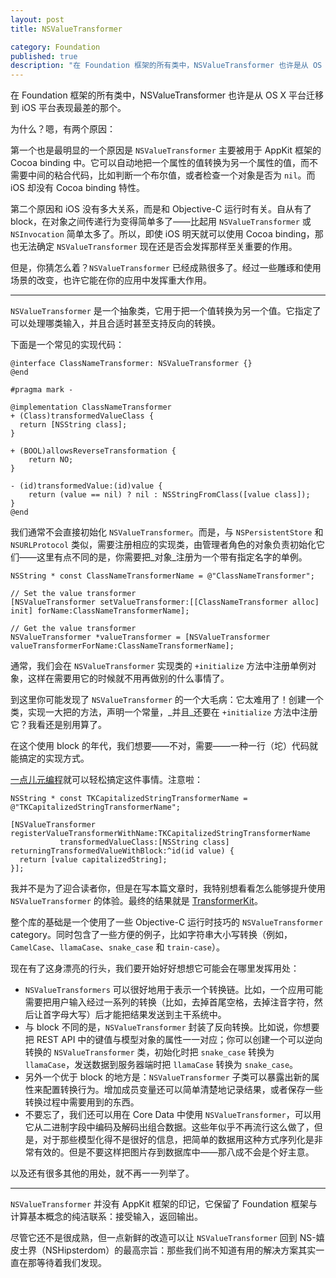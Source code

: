 ```yaml
---
layout: post
title: NSValueTransformer

category: Foundation
published: true
description: "在 Foundation 框架的所有类中，NSValueTransformer 也许是从 OS X 平台迁移到 iOS 平台表现最差的那个。但是，经过一些雕琢和使用场景的改变，也许它能在你的应用中发挥重大作用。"
---
```


在 Foundation 框架的所有类中，NSValueTransformer 也许是从 OS X 平台迁移到 iOS 平台表现最差的那个。

为什么？嗯，有两个原因：

第一个也是最明显的一个原因是 `NSValueTransformer` 主要被用于 AppKit 框架的 Cocoa binding 中。它可以自动地把一个属性的值转换为另一个属性的值，而不需要中间的粘合代码，比如判断一个布尔值，或者检查一个对象是否为 `nil`。而 iOS 却没有 Cocoa binding 特性。

第二个原因和 iOS 没有多大关系，而是和 Objective-C 运行时有关。自从有了 block，在对象之间传递行为变得简单多了——比起用 `NSValueTransformer` 或 `NSInvocation` 简单太多了。所以，即使 iOS 明天就可以使用 Cocoa binding，那也无法确定 `NSValueTransformer` 现在还是否会发挥那样至关重要的作用。

但是，你猜怎么着？`NSValueTransformer` 已经成熟很多了。经过一些雕琢和使用场景的改变，也许它能在你的应用中发挥重大作用。

---

`NSValueTransformer` 是一个抽象类，它用于把一个值转换为另一个值。它指定了可以处理哪类输入，并且合适时甚至支持反向的转换。

下面是一个常见的实现代码：

~~~{objective-c}
@interface ClassNameTransformer: NSValueTransformer {}
@end

#pragma mark -

@implementation ClassNameTransformer
+ (Class)transformedValueClass {
  return [NSString class];
}

+ (BOOL)allowsReverseTransformation {
    return NO;
}

- (id)transformedValue:(id)value {
    return (value == nil) ? nil : NSStringFromClass([value class]);
}
@end
~~~

我们通常不会直接初始化 `NSValueTransformer`。而是，与 `NSPersistentStore` 和 `NSURLProtocol` 类似，需要注册相应的实现类，由管理者角色的对象负责初始化它们——这里有点不同的是，你需要把_对象_注册为一个带有指定名字的单例。

~~~{objective-c}
NSString * const ClassNameTransformerName = @"ClassNameTransformer";

// Set the value transformer
[NSValueTransformer setValueTransformer:[[ClassNameTransformer alloc] init] forName:ClassNameTransformerName];

// Get the value transformer
NSValueTransformer *valueTransformer = [NSValueTransformer valueTransformerForName:ClassNameTransformerName];
~~~

通常，我们会在 `NSValueTransformer` 实现类的 `+initialize` 方法中注册单例对象，这样在需要用它的时候就不用再做别的什么事情了。

到这里你可能发现了 `NSValueTransformer` 的一个大毛病：它太难用了！创建一个类，实现一大把的方法，声明一个常量，_并且_还要在 `+initialize` 方法中注册它？我看还是别用算了。

在这个使用 block 的年代，我们想要——不对，需要——一种一行（坨）代码就能搞定的实现方式。

[一点儿元编程](https://github.com/mattt/TransformerKit/blob/master/TransformerKit/NSValueTransformer%2BTransformerKit.m#L36)就可以轻松搞定这件事情。注意啦：

~~~{objective-c}
NSString * const TKCapitalizedStringTransformerName = @"TKCapitalizedStringTransformerName";

[NSValueTransformer registerValueTransformerWithName:TKCapitalizedStringTransformerName
           transformedValueClass:[NSString class]
returningTransformedValueWithBlock:^id(id value) {
  return [value capitalizedString];
}];
~~~

我并不是为了迎合读者你，但是在写本篇文章时，我特别想看看怎么能够提升使用 `NSValueTransformer` 的体验。最终的结果就是 [TransformerKit](https://github.com/mattt/TransformerKit)。

整个库的基础是一个使用了一些 Objective-C 运行时技巧的 `NSValueTransformer` category。同时包含了一些方便的例子，比如字符串大小写转换（例如，`CamelCase`、`llamaCase`、`snake_case` 和 `train-case`）。

现在有了这身漂亮的行头，我们要开始好好想想它可能会在哪里发挥用处：

- `NSValueTransformers` 可以很好地用于表示一个转换链。比如，一个应用可能需要把用户输入经过一系列的转换（比如，去掉首尾空格，去掉注音字符，然后让首字母大写）后才能把结果发送到主干系统中。
- 与 block 不同的是，`NSValueTransformer` 封装了反向转换。比如说，你想要把 REST API 中的键值与模型对象的属性一一对应；你可以创建一个可以逆向转换的 `NSValueTransformer` 类，初始化时把 `snake_case` 转换为 `llamaCase`，发送数据到服务器端时把 `llamaCase` 转换为 `snake_case`。
- 另外一个优于 block 的地方是：`NSValueTransformer` 子类可以暴露出新的属性来配置转换行为。增加成员变量还可以简单清楚地记录结果，或者保存一些转换过程中需要用到的东西。
- 不要忘了，我们还可以用在 Core Data 中使用 `NSValueTransformer`，可以用它从二进制字段中编码及解码出组合数据。这些年似乎不再流行这么做了，但是，对于那些模型化得不是很好的信息，把简单的数据用这种方式序列化是非常有效的。但是不要这样把图片存到数据库中——那八成不会是个好主意。

以及还有很多其他的用处，就不再一一列举了。

---

`NSValueTransformer` 并没有 AppKit 框架的印记，它保留了 Foundation 框架与计算基本概念的纯洁联系：接受输入，返回输出。

尽管它还不是很成熟，但一点新鲜的改造可以让 `NSValueTransformer` 回到 NS-嬉皮士界（NSHipsterdom）的最高宗旨：那些我们尚不知道有用的解决方案其实一直在那等待着我们发现。
